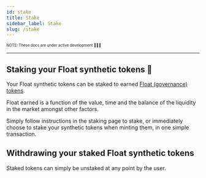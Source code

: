 ```yaml
---
id: stake
title: Stake
sidebar_label: Stake
slug: /stake
---
```


<sub><sup> NOTE: These docs are under active development 👷‍♀️👷 </sup></sub>

---

## Staking your Float synthetic tokens 🏦

Your Float synthetic tokens can be staked to earned [Float (governance) tokens](/docs/float-token).

Float earned is a function of the value, time and the balance of the liquidity in the market amongst other factors.

Simply follow instructions in the staking page to stake, or immediately choose to stake your synthetic tokens when minting them, in one simple transaction.

## Withdrawing your staked Float synthetic tokens

Staked tokens can simply be unstaked at any point by the user.
